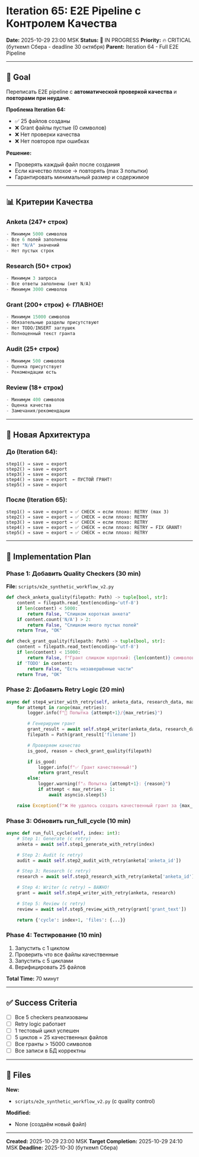 # Iteration 65: E2E Pipeline с Контролем Качества

**Date:** 2025-10-29 23:00 MSK
**Status:** 🔧 IN PROGRESS
**Priority:** 🔥 CRITICAL (буткемп Сбера - deadline 30 октября)
**Parent:** Iteration 64 - Full E2E Pipeline

---

## 🎯 Goal

Переписать E2E pipeline с **автоматической проверкой качества** и **повторами при неудаче**.

**Проблема Iteration 64:**
- ✅ 25 файлов созданы
- ❌ Grant файлы пустые (0 символов)
- ❌ Нет проверки качества
- ❌ Нет повторов при ошибках

**Решение:**
- Проверять каждый файл после создания
- Если качество плохое → повторять (max 3 попытки)
- Гарантировать минимальный размер и содержимое

---

## 📊 Критерии Качества

### Anketa (247+ строк)
```python
- Минимум 5000 символов
- Все 6 полей заполнены
- Нет "N/A" значений
- Нет пустых строк
```

### Research (50+ строк)
```python
- Минимум 3 запроса
- Все ответы заполнены (нет N/A)
- Минимум 3000 символов
```

### Grant (200+ строк) ← **ГЛАВНОЕ!**
```python
- Минимум 15000 символов
- Обязательные разделы присутствуют
- Нет TODO/INSERT заглушек
- Полноценный текст гранта
```

### Audit (25+ строк)
```python
- Минимум 500 символов
- Оценка присутствует
- Рекомендации есть
```

### Review (18+ строк)
```python
- Минимум 400 символов
- Оценка качества
- Замечания/рекомендации
```

---

## 🔧 Новая Архитектура

### До (Iteration 64):
```
step1() → save → export
step2() → save → export
step3() → save → export
step4() → save → export  ← ПУСТОЙ ГРАНТ!
step5() → save → export
```

### После (Iteration 65):
```
step1() → save → export → ✅ CHECK → если плохо: RETRY (max 3)
step2() → save → export → ✅ CHECK → если плохо: RETRY
step3() → save → export → ✅ CHECK → если плохо: RETRY
step4() → save → export → ✅ CHECK → если плохо: RETRY ← FIX GRANT!
step5() → save → export → ✅ CHECK → если плохо: RETRY
```

---

## 📝 Implementation Plan

### Phase 1: Добавить Quality Checkers (30 min)

**File:** `scripts/e2e_synthetic_workflow_v2.py`

```python
def check_anketa_quality(filepath: Path) -> tuple[bool, str]:
    content = filepath.read_text(encoding='utf-8')
    if len(content) < 5000:
        return False, "Слишком короткая анкета"
    if content.count('N/A') > 2:
        return False, "Слишком много пустых полей"
    return True, "OK"

def check_grant_quality(filepath: Path) -> tuple[bool, str]:
    content = filepath.read_text(encoding='utf-8')
    if len(content) < 15000:
        return False, f"Грант слишком короткий: {len(content)} символов"
    if 'TODO' in content:
        return False, "Есть незавершённые части"
    return True, "OK"
```

### Phase 2: Добавить Retry Logic (20 min)

```python
async def step4_writer_with_retry(self, anketa_data, research_data, max_retries=3):
    for attempt in range(max_retries):
        logger.info(f"🔄 Попытка {attempt+1}/{max_retries}")

        # Генерируем грант
        grant_result = await self.step4_writer(anketa_data, research_data)
        filepath = Path(grant_result['filename'])

        # Проверяем качество
        is_good, reason = check_grant_quality(filepath)

        if is_good:
            logger.info(f"✅ Грант качественный!")
            return grant_result
        else:
            logger.warning(f"⚠️ Попытка {attempt+1}: {reason}")
            if attempt < max_retries - 1:
                await asyncio.sleep(5)

    raise Exception(f"❌ Не удалось создать качественный грант за {max_retries} попыток")
```

### Phase 3: Обновить run_full_cycle (10 min)

```python
async def run_full_cycle(self, index: int):
    # Step 1: Generate (с retry)
    anketa = await self.step1_generate_with_retry(index)

    # Step 2: Audit (с retry)
    audit = await self.step2_audit_with_retry(anketa['anketa_id'])

    # Step 3: Research (с retry)
    research = await self.step3_research_with_retry(anketa['anketa_id'])

    # Step 4: Writer (с retry) ← ВАЖНО!
    grant = await self.step4_writer_with_retry(anketa, research)

    # Step 5: Review (с retry)
    review = await self.step5_review_with_retry(grant['grant_text'])

    return {'cycle': index+1, 'files': {...}}
```

### Phase 4: Тестирование (10 min)

1. Запустить с 1 циклом
2. Проверить что все файлы качественные
3. Запустить с 5 циклами
4. Верифицировать 25 файлов

**Total Time:** 70 минут

---

## ✅ Success Criteria

- [ ] Все 5 checkers реализованы
- [ ] Retry logic работает
- [ ] 1 тестовый цикл успешен
- [ ] 5 циклов = 25 качественных файлов
- [ ] Все гранты > 15000 символов
- [ ] Все записи в БД корректны

---

## 🔗 Files

**New:**
- `scripts/e2e_synthetic_workflow_v2.py` (с quality control)

**Modified:**
- None (создаём новый файл)

---

**Created:** 2025-10-29 23:00 MSK
**Target Completion:** 2025-10-29 24:10 MSK
**Deadline:** 2025-10-30 (буткемп Сбера)
